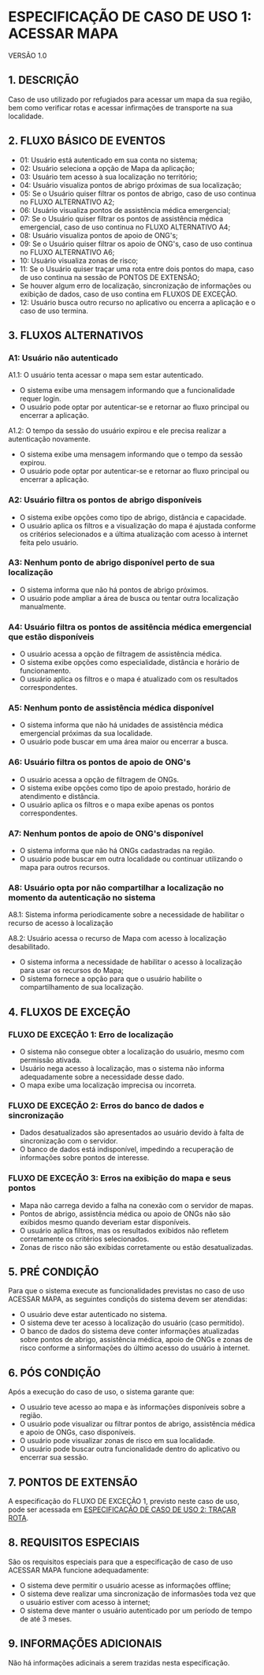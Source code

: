 # ESPECIFICAÇÃO DE CASO DE USO 1: ACESSAR MAPA
VERSÃO 1.0

## 1. DESCRIÇÃO
Caso de uso utilizado por refugiados para acessar um mapa da sua região, bem como verificar rotas e acessar infirmações de transporte na sua localidade.

## 2. FLUXO BÁSICO DE EVENTOS
- 01: Usuário está autenticado em sua conta no sistema;
- 02: Usuário seleciona a opção de Mapa da aplicação;
- 03: Usuário tem acesso à sua localização no território;
- 04: Usuário visualiza pontos de abrigo próximas de sua localização;
- 05: Se o Usuário quiser filtrar os pontos de abrigo, caso de uso continua no FLUXO ALTERNATIVO A2;
- 06: Usuário visualiza pontos de assistência médica emergencial;
- 07: Se o Usuário quiser filtrar os pontos de assistência médica emergencial, caso de uso continua no FLUXO ALTERNATIVO A4;
- 08: Usuário visualiza pontos de apoio de ONG's;
- 09: Se o Usuário quiser filtrar os apoio de ONG's, caso de uso continua no FLUXO ALTERNATIVO A6;
- 10: Usuário visualiza zonas de risco;
- 11: Se o Usuário quiser traçar uma rota entre dois pontos do mapa, caso de uso continua na sessão de PONTOS DE EXTENSÃO;
- Se houver algum erro de localização, sincronização de informações ou exibição de dados, caso de uso contina em FLUXOS DE EXCEÇÃO.
- 12: Usuário busca outro recurso no aplicativo ou encerra a aplicação e o caso de uso termina.

## 3. FLUXOS ALTERNATIVOS

### A1: Usuário não autenticado

A1.1: O usuário tenta acessar o mapa sem estar autenticado.

- O sistema exibe uma mensagem informando que a funcionalidade requer login.  
- O usuário pode optar por autenticar-se e retornar ao fluxo principal ou encerrar a aplicação.

A1.2: O tempo da sessão do usuário expirou e ele precisa realizar a autenticação novamente.

- O sistema exibe uma mensagem informando que o tempo da sessão expirou.  
- O usuário pode optar por autenticar-se e retornar ao fluxo principal ou encerrar a aplicação.

### A2: Usuário filtra os pontos de abrigo disponíveis

- O sistema exibe opções como tipo de abrigo, distância e capacidade.  
- O usuário aplica os filtros e a visualização do mapa é ajustada conforme os critérios selecionados e a última atualização com acesso à internet feita pelo usuário.

### A3: Nenhum ponto de abrigo disponível perto de sua localização

- O sistema informa que não há pontos de abrigo próximos.  
- O usuário pode ampliar a área de busca ou tentar outra localização manualmente.  

### A4: Usuário filtra os pontos de assitência médica emergencial que estão disponíveis

- O usuário acessa a opção de filtragem de assistência médica.  
- O sistema exibe opções como especialidade, distância e horário de funcionamento.  
- O usuário aplica os filtros e o mapa é atualizado com os resultados correspondentes.  

### A5: Nenhum ponto de assistência médica disponível

- O sistema informa que não há unidades de assistência médica emergencial próximas da sua localidade.  
- O usuário pode buscar em uma área maior ou encerrar a busca. 

### A6: Usuário filtra os pontos de apoio de ONG's

- O usuário acessa a opção de filtragem de ONGs.  
- O sistema exibe opções como tipo de apoio prestado, horário de atendimento e distância.  
- O usuário aplica os filtros e o mapa exibe apenas os pontos correspondentes.  

### A7: Nenhum pontos de apoio de ONG's disponível

- O sistema informa que não há ONGs cadastradas na região.  
- O usuário pode buscar em outra localidade ou continuar utilizando o mapa para outros recursos.  

### A8: Usuário opta por não compartilhar a localização no momento da autenticação no sistema

A8.1: Sistema informa periodicamente sobre a necessidade de habilitar o recurso de acesso à localização

A8.2: Usuário acessa o recurso de Mapa com acesso à localização desabilitado.

- O sistema informa a necessidade de habilitar o acesso à localização para usar os recursos do Mapa;
- O sistema fornece a opção para que o usuário habilite o compartilhamento de sua localização.

## 4. FLUXOS DE EXCEÇÃO

### FLUXO DE EXCEÇÃO 1: Erro de localização

- O sistema não consegue obter a localização do usuário, mesmo com permissão ativada.  
- Usuário nega acesso à localização, mas o sistema não informa adequadamente sobre a necessidade desse dado.  
- O mapa exibe uma localização imprecisa ou incorreta.  

### FLUXO DE EXCEÇÃO 2: Erros do banco de dados e sincronização

- Dados desatualizados são apresentados ao usuário devido à falta de sincronização com o servidor.  
- O banco de dados está indisponível, impedindo a recuperação de informações sobre pontos de interesse.

### FLUXO DE EXCEÇÃO 3: Erros na exibição do mapa e seus pontos

- Mapa não carrega devido a falha na conexão com o servidor de mapas.  
- Pontos de abrigo, assistência médica ou apoio de ONGs não são exibidos mesmo quando deveriam estar disponíveis.  
- O usuário aplica filtros, mas os resultados exibidos não refletem corretamente os critérios selecionados.  
- Zonas de risco não são exibidas corretamente ou estão desatualizadas.  

## 5. PRÉ CONDIÇÃO

Para que o sistema execute as funcionalidades previstas no caso de uso ACESSAR MAPA, as seguintes condiçõs do sistema devem ser atendidas:

- O usuário deve estar autenticado no sistema.  
- O sistema deve ter acesso à localização do usuário (caso permitido).  
- O banco de dados do sistema deve conter informações atualizadas sobre pontos de abrigo, assistência médica, apoio de ONGs e zonas de risco conforme a sinformações do último acesso do usuário à internet.

## 6. PÓS CONDIÇÃO

Após a execução do caso de uso, o sistema garante que:

- O usuário teve acesso ao mapa e às informações disponíveis sobre a região.  
- O usuário pode visualizar ou filtrar pontos de abrigo, assistência médica e apoio de ONGs, caso disponíveis.  
- O usuário pode visualizar zonas de risco em sua localidade.  
- O usuário pode buscar outra funcionalidade dentro do aplicativo ou encerrar sua sessão.  

## 7. PONTOS DE EXTENSÃO
A especificação do FLUXO DE EXCEÇÃO 1, previsto neste caso de uso, pode ser acessada em [ESPECIFICAÇÃO DE CASO DE USO 2: TRAÇAR ROTA](/uc/especificacoes/02/).

## 8. REQUISITOS ESPECIAIS
São os requisitos especiais para que a especificação de caso de uso ACESSAR MAPA funcione adequadamente:

- O sistema deve permitir o usuário acesse as informações offline;
- O sistema deve realizar uma sincronização de informasões toda vez que o usuário estiver com acesso à internet;
- O sistema deve manter o usuário autenticado por um período de tempo de até 3 meses.

## 9. INFORMAÇÕES ADICIONAIS
Não há informações adicinais a serem trazidas nesta especificação.

